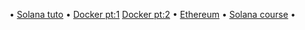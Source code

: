 • [Solana tuto]( https://youtube.com/playlist?list=PLVKLWop9wWA82pZoyylZD2VF2c7MR8_5I&si=mwld3peAIffTHPb7 ) 
• [Docker pt:1](https://youtu.be/fSmLiOMp2qI?si=3rOFazcTOdcC-NIg)  [Docker pt:2](https://youtu.be/KuCwrySinqI?si=wik34HgKE5ITszhY)
• [Ethereum](https://youtu.be/Tvf7CXEjFNU?si=MrBFw8scF1gSHAyw) 
• [Solana course]( https://youtube.com/playlist?list=PLmAMfj0qP2wwfnuRJQge2ss4sJxnhIqyt&si=5_HvqsojdJ43tpii ) 
• 